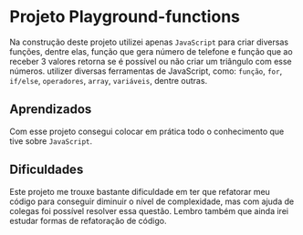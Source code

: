 # Projeto Playground-functions

Na construção deste projeto utilizei apenas `JavaScript` para criar diversas funções, dentre elas, função que gera número de telefone e função que ao receber 3 valores retorna se é possível ou não criar um triângulo com esse números.
utilizer diversas ferramentas de JavaScript, como: `função`, `for`, `if/else`, `operadores`, `array`, `variáveis`, dentre outras.

## Aprendizados

Com esse projeto consegui colocar em prática todo o conhecimento que tive sobre `JavaScript`.

## Dificuldades

Este projeto me trouxe bastante dificuldade em ter que refatorar meu código para conseguir diminuir o nível de complexidade, mas com ajuda de colegas foi possível resolver essa questão. Lembro também que ainda irei estudar formas de refatoração de código.
